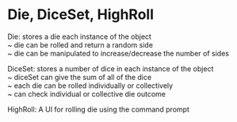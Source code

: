 Die, DiceSet, HighRoll
==========================

Die: stores a die each instance of the object <br />
 ~ die can be rolled and return a random side <br />
 ~ die can be manipulated to increase/decrease the number of sides  <br />
 
 DiceSet: stores a number of dice in each instance of the object  <br />
  ~ diceSet can give the sum of all of the dice <br />
  ~ each die can be rolled individually or collectively <br />
  ~ can check individual or collective die outcome <br />
  
  HighRoll: A UI for rolling die using the command prompt
  
